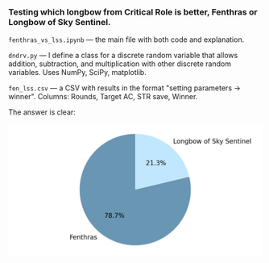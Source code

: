 ### Testing which longbow from Critical Role is better, Fenthras or Longbow of Sky Sentinel.
`fenthras_vs_lss.ipynb` &mdash; the main file with both code and explanation. 

`dndrv.py` — I define a class for a discrete random variable that allows addition, subtraction, and multiplication with other discrete random variables. Uses NumPy, SciPy, matplotlib.

`fen_lss.csv` &mdash; a CSV with results in the format "setting parameters -> winner". Columns: Rounds, Target AC, STR save, Winner.

The answer is clear:

![Fenthras vs LSS](./pie.png)
